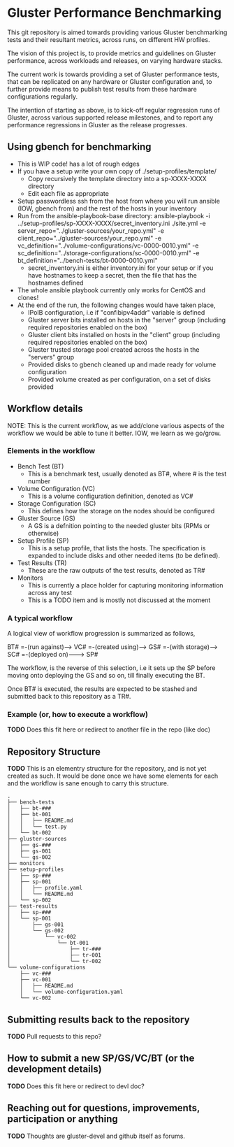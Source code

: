 # Gluster Performance Benchmarking

This git repository is aimed towards providing various Gluster benchmarking
tests and their resultant metrics, across runs, on different HW profiles.

The vision of this project is, to provide metrics and guidelines on Gluster
performance, across workloads and releases, on varying hardware stacks.

The current work is towards providing a set of Gluster performance
tests, that can be replicated on any hardware or Gluster configuration and, to
further provide means to publish test results from these hardware configurations
regularly.

The intention of starting as above, is to kick-off regular regression runs of
Gluster, across various supported release milestones, and to report any
performance regressions in Gluster as the release progresses.

## Using gbench for benchmarking
  - This is WIP code! has a lot of rough edges
  - If you have a setup write your own copy of ./setup-profiles/template/
    - Copy recursively the template directory into a sp-XXXX-XXXX directory
    - Edit each file as appropriate
  - Setup passwordless ssh from the host from where you will run ansible (IOW, gbench from) and the rest of the hosts in your inventory
  - Run from the ansible-playbook-base directory: ansible-playbook -i ../setup-profiles/sp-XXXX-XXXX/secret_inventory.ini ./site.yml -e server_repo="../gluster-sources/your_repo.yml" -e client_repo="../gluster-sources/your_repo.yml" -e vc_definition="../volume-configurations/vc-0000-0010.yml" -e sc_definition="../storage-configurations/sc-0000-0010.yml" -e bt_definition="../bench-tests/bt-0000-0010.yml"
    - secret_inventory.ini is either inventory.ini for your setup or if you have hostnames to keep a secret, then the file that has the hostnames defined
  - The whole ansible playbook currently only works for CentOS and clones!
  - At the end of the run, the following changes would have taken place,
    - IPoIB configuration, i.e if "confibipv4addr" variable is defined
    - Gluster server bits installed on hosts in the "server" group (including required repositories enabled on the box)
    - Gluster client bits installed on hosts in the "client" group (including required repositories enabled on the box)
    - Gluster trusted storage pool created across the hosts in the "servers" group
    - Provided disks to gbench cleaned up and made ready for volume configuration
    - Provided volume created as per configuration, on a set of disks provided

## Workflow details

NOTE: This is the current workflow, as we add/clone various aspects of the
workflow we would be able to tune it better. IOW, we learn as we go/grow.

### Elements in the workflow
  * Bench Test (BT)
    * This is a benchmark test, usually denoted as BT#, where # is the test
    number
  * Volume Configuration (VC)
    * This is a volume configuration definition, denoted as VC#
  * Storage Configuration (SC)
    * This defines how the storage on the nodes should be configured
  * Gluster Source (GS)
    * A GS is a defnition pointing to the needed gluster bits (RPMs or otherwise)
  * Setup Profile (SP)
    * This is a setup profile, that lists the hosts. The specification is
    expanded to include disks and other needed items (to be defined).
  * Test Results (TR)
    * These are the raw outputs of the test results, denoted as TR#
  * Monitors
    * This is currently a place holder for capturing monitoring information
    across any test
    * This is a TODO item and is mostly not discussed at the moment

### A typical workflow

A logical view of workflow progression is summarized as follows,

BT# =-(run against)--> VC# =-(created using)--> GS# =-(with storage)--> SC# =-(deployed on)---> SP#

The workflow, is the reverse of this selection, i.e it sets up the SP before
moving onto deploying the GS and so on, till finally executing the BT.

Once BT# is executed, the results are expected to be stashed and submitted
back to this repository as a TR#.

### Example (or, how to execute a workflow)

**TODO** Does this fit here or redirect to another file in the repo (like doc)

## Repository Structure

**TODO** This is an elementry structure for the repository, and is not yet
created as such. It would be done once we have some elements for each and the
workflow is sane enough to carry this structure.

```
.
├── bench-tests
│   ├── bt-###
│   ├── bt-001
│   │   ├── README.md
│   │   └── test.py
│   └── bt-002
├── gluster-sources
│   ├── gs-###
│   ├── gs-001
│   └── gs-002
├── monitors
├── setup-profiles
│   ├── sp-###
│   ├── sp-001
│   │   ├── profile.yaml
│   │   └── README.md
│   └── sp-002
├── test-results
│   ├── sp-###
│   └── sp-001
│       ├── gs-001
│       └── gs-002
│           └── vc-002
│               └── bt-001
│                   ├── tr-###
│                   ├── tr-001
│                   └── tr-002
└── volume-configurations
    ├── vc-###
    ├── vc-001
    │   ├── README.md
    │   └── volume-configuration.yaml
    └── vc-002
```


## Submitting results back to the repository

**TODO** Pull requests to this repo?

## How to submit a new SP/GS/VC/BT (or the development details)

**TODO** Does this fit here or redirect to devl doc?

## Reaching out for questions, improvements, participation or anything

**TODO** Thoughts are gluster-devel and github itself as forums.
